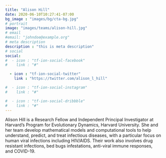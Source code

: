 ```yaml
---
title: "Alison Hill"
date: 2020-06-10T10:27:41-07:00
bg_image : "images/bg/cta-bg.jpg"
# portrait
image: "images/teams/alison-hill.jpg"
# email
#email: "johndoe@example.org"
# meta description
description : "this is meta description"
# social
social:
#  - icon : "tf-ion-social-facebook"
#    link : "#"

  - icon : "tf-ion-social-twitter"
    link : "https://twitter.com/alison_l_hill"

#  - icon : "tf-ion-social-instagram"
#    link : "#"

#  - icon : "tf-ion-social-dribbble"
#    link : "#"
---
```


Alison Hill is a Research Fellow and Independent Principal
Investigator at Harvard’s Program for Evolutionary Dynamics, Harvard
University. She and her team develop mathematical models and
computational tools to help understand, predict, and treat infectious
diseases, with a particular focus on human viral infections including
HIV/AIDS. Their work also involves drug resistant infections, bed bugs
infestations, anti-viral immune responses, and COVID-19.
